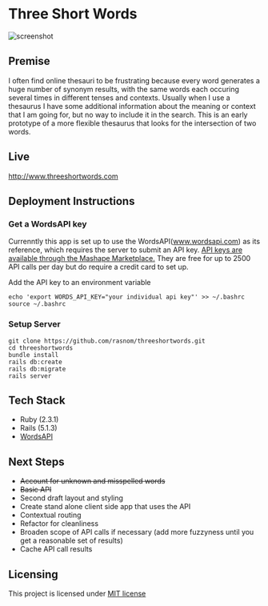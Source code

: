 # Three Short Words

![screenshot](fuzzy_thesaurus_screenshot.png)

## Premise

I often find online thesauri to be frustrating because every word generates a huge number of synonym results, with the same words each occuring several times in different tenses and contexts. Usually when I use a thesaurus I have some additional information about the meaning or context that I am going for, but no way to include it in the search. This is an early prototype of a more flexible thesaurus that looks for the intersection of two words.

## Live

http://www.threeshortwords.com

## Deployment Instructions

### Get a WordsAPI key

Currenntly this app is set up to use the WordsAPI(www.wordsapi.com) as its reference, which requires the server to submit an API key. [API keys are available through the Mashape Marketplace.](https://market.mashape.com/wordsapi/wordsapi/pricing) They are free for up to 2500 API calls per day but do require a credit card to set up.

Add the API key to an environment variable

```
echo 'export WORDS_API_KEY="your individual api key"' >> ~/.bashrc
source ~/.bashrc
```

### Setup Server

```
git clone https://github.com/rasnom/threeshortwords.git
cd threeshortwords
bundle install
rails db:create
rails db:migrate
rails server
```

## Tech Stack

- Ruby (2.3.1)
- Rails (5.1.3)
- [WordsAPI](www.wordsapi.com)

## Next Steps

- ~~Account for unknown and misspelled words~~
- ~~Basic API~~
- Second draft layout and styling
- Create stand alone client side app that uses the API
- Contextual routing
- Refactor for cleanliness
- Broaden scope of API calls if necessary (add more fuzzyness until you get a reasonable set of results)
- Cache API call results

## Licensing

This project is licensed under [MIT license](./LICENSE)
